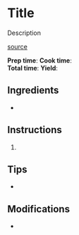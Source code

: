 # Title

Description

[source]()

**Prep time**: 
**Cook time**:  
**Total time**: 
**Yield**: 

## Ingredients

-   

## Instructions

1. 

## Tips

- 

## Modifications

-
